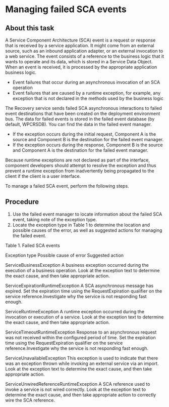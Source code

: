 <!-- image -->

# Managing failed SCA events

## About this task

A Service Component Architecture (SCA) event is a request or response that is received by a
service application. It might come from an external source, such as an inbound application adapter,
or an external invocation to a web service. The event consists of a reference to the business logic
that it wants to operate and its data, which is stored in a Service Data Object. When an event is
received, it is processed by the appropriate application business logic.

- Event failures that occur during an asynchronous invocation of an SCA operation
- Event failures that are caused by a runtime exception, for example, any exception that is not
declared in the methods used by the business logic

The Recovery service sends failed SCA asynchronous interactions to failed event destinations that
have been created on the deployment environment bus. The data for failed events is stored in the
failed event database (by default, WPCRSDB). You can find the data in the failed event manager.

- If the exception occurs during the initial request, Component A is the source and Component B is
the destination for the failed event manager.
- If the exception occurs during the response, Component B is the source and Component A is the
destination for the failed event manager.

Because runtime exceptions are not declared as part of the interface, component developers should
attempt to resolve the exception and thus prevent a runtime exception from inadvertently being
propagated to the client if the client is a user interface.

To manage a failed SCA event, perform the following steps.

## Procedure

1. Use the failed event manager to locate information about the failed SCA event, taking note of
the exception type.
2. Locate the exception type in Table 1 to
determine the location and possible causes of the error, as well as suggested actions for managing
the failed event.

Table 1. Failed SCA events

Exception type
Possible cause of error
Suggested action

ServiceBusinessException
A business exception occurred during the execution of a business
operation.
Look at the exception text to determine the exact cause, and then take
appropriate action.

ServiceExpirationRuntimeException
A SCA asynchronous message has expired.
Set the expiration time using the RequestExpiration qualifier on the service
reference.Investigate why the service is not responding fast enough.

ServiceRuntimeException
A runtime exception occurred during the invocation or execution of a
service.
Look at the exception text to determine the exact cause, and then take
appropriate action.

ServiceTimeoutRuntimeException
Response to an asynchronous request was not received within the configured
period of time.
Set the expiration time using the RequestExpiration qualifier on the service
reference.Investigate why the service is not responding fast enough.

ServiceUnavailableException
This exception is used to indicate that there was an exception thrown while
invoking an external service via an import.
Look at the exception text to determine the exact cause, and then take
appropriate action.

ServiceUnwiredReferenceRuntimeException
A SCA reference used to invoke a service is not wired correctly.
Look at the exception text to determine the exact cause, and then take
appropriate action to correctly wire the SCA reference.